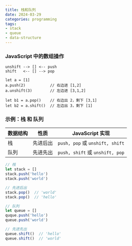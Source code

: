 ```yaml
---
title: 栈和队列
date: 2024-03-29
categories: programming
tags: 
- stack
- queue
- data-structure
---
```


### JavaScript 中的数组操作

```
unshift --> [] <-- push
shift   <-- [] --> pop
```

```
let a = [1]
a.push(2)           // 右边进 [1,2]
a.unshift(3)        // 左边进 [3,1,2]

let b1 = a.pop()    // 右边出 2，剩下 [3,1]
let b2 = a.shift()  // 左边出 3，剩下 [1]
```

### 示例：栈 和 队列

| 数据结构 | 性质 | JavaScript 实现 |
| --- | --- | --- |
| 栈 | 先进后出 | `push, pop` 或 `unshift, shift` |
| 队列 | 先进先出 | `push, shift` 或 `unshift, pop` |

```javascript
// 栈
let stack = []
stack.push('hello')
stack.push('world')

// 先进后出
stack.pop()  // 'world'
stack.pop()  // 'hello'
```

```javascript
// 队列
let queue = []
quque.push('hello')
queue.push('world')

// 先进先出
queue.shift()  // 'hello'
queue.shift()  // 'world'
```